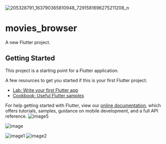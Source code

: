 ![205328791_163790365810948_7291581696275211208_n](https://user-images.githubusercontent.com/56900874/124132547-39c85a00-da81-11eb-927d-ec72909f3016.jpg)
# movies_browser

A new Flutter project.

## Getting Started

This project is a starting point for a Flutter application.

A few resources to get you started if this is your first Flutter project:

- [Lab: Write your first Flutter app](https://flutter.dev/docs/get-started/codelab)
- [Cookbook: Useful Flutter samples](https://flutter.dev/docs/cookbook)

For help getting started with Flutter, view our
[online documentation](https://flutter.dev/docs), which offers tutorials,
samples, guidance on mobile development, and a full API reference.
![image5](https://user-images.githubusercontent.com/56900874/124132985-a9d6e000-da81-11eb-8ea8-459abb2c7338.png)

![image](https://user-images.githubusercontent.com/56900874/124132667-58c6ec00-da81-11eb-808c-fd4e3a286149.png)


![image1](https://user-images.githubusercontent.com/56900874/124132482-274e2080-da81-11eb-9a63-01b6ea7ac2df.jpg)
![image2](https://user-images.githubusercontent.com/56900874/124132567-4187fe80-da81-11eb-9df2-379b4f1eb9b7.jpg)
